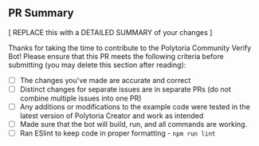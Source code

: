 ## PR Summary

[ REPLACE this with a DETAILED SUMMARY of your changes ]

Thanks for taking the time to contribute to the Polytoria Community Verify Bot!
Please ensure that this PR meets the following criteria before submitting (you may delete this section after reading):

- [ ] The changes you've made are accurate and correct
- [ ] Distinct changes for separate issues are in separate PRs (do not combine multiple issues into one PR)
- [ ] Any additions or modifications to the example code were tested in the latest version of Polytoria Creator and work as intended
- [ ] Made sure that the bot will build, run, and all commands are working.
- [ ] Ran ESlint to keep code in proper formatting - ``npm run lint``